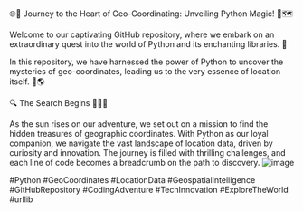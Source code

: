 🌐🐍 Journey to the Heart of Geo-Coordinating: Unveiling Python Magic! 🌟🗺️

Welcome to our captivating GitHub repository, where we embark on an extraordinary quest into the world of Python and its enchanting libraries. 🚀

In this repository, we have harnessed the power of Python to uncover the mysteries of geo-coordinates, leading us to the very essence of location itself. 📍🌎

🔍 The Search Begins 🕵️‍♂️🔎

As the sun rises on our adventure, we set out on a mission to find the hidden treasures of geographic coordinates. With Python as our loyal companion, we navigate the vast landscape of location data, driven by curiosity and innovation. The journey is filled with thrilling challenges, and each line of code becomes a breadcrumb on the path to discovery.
![image](https://github.com/divyanshujain11/python_geo_cordinates/assets/77712311/6163d11a-6314-4672-aca0-9f5933d548a0)


#Python #GeoCoordinates #LocationData #GeospatialIntelligence #GitHubRepository #CodingAdventure #TechInnovation #ExploreTheWorld #urllib
